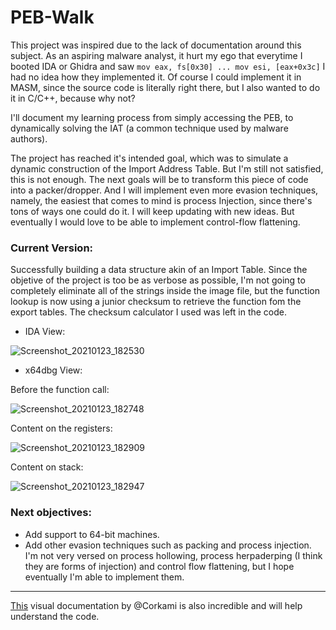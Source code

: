 # PEB-Walk

This project was inspired due to the lack of documentation around this subject. As an aspiring malware analyst, it hurt my ego that everytime I booted IDA or Ghidra and saw `mov eax, fs[0x30] ... mov esi, [eax+0x3c]` I had no idea how they implemented it. Of course I could implement it in MASM, since the source code is literally right there, but I also wanted to do it in C/C++, because why not?

I'll document my learning process from simply accessing the PEB, to dynamically solving the IAT (a common technique used by malware authors).

The project has reached it's intended goal, which was to simulate a dynamic construction of the Import Address Table. But I'm still not satisfied, this is not enough. The next goals will be to transform this piece of code into a packer/dropper. And I will implement even more evasion techniques, namely, the easiest that comes to mind is process Injection, since there's tons of ways one could do it. I will keep updating with new ideas. But eventually I would love to be able to implement control-flow flattening.    

### Current Version:
Successfully building a data structure akin of an Import Table. Since the objetive of the project is too be as verbose as possible, I'm not going to completely eliminate all of the strings inside the image file, but the function lookup is now using a junior checksum to retrieve the function fom the export tables.
The checksum calculator I used was left in the code.

* IDA View:

![Screenshot_20210123_182530](https://user-images.githubusercontent.com/28660375/105614462-62e51000-5da8-11eb-8a4c-317510ac1d3f.png)

* x64dbg View:
   
 Before the function call:
  
![Screenshot_20210123_182748](https://user-images.githubusercontent.com/28660375/105614522-b6eff480-5da8-11eb-88a2-d59a80b63253.png)

   Content on the registers:
  
![Screenshot_20210123_182909](https://user-images.githubusercontent.com/28660375/105614549-e6066600-5da8-11eb-8809-73b44028be8b.png)

   Content on stack:
  
![Screenshot_20210123_182947](https://user-images.githubusercontent.com/28660375/105614561-fc142680-5da8-11eb-828b-426edbb3069a.png)

### Next objectives:
* Add support to 64-bit machines.
* Add other evasion techniques such as packing and process injection. I'm not very versed on process hollowing, process herpaderping (I think they are forms of injection) and control flow flattening, but I hope eventually I'm able to implement them.

---

[This](https://github.com/corkami/pics/blob/master/binary/pe102/pe102.svg) visual documentation by @Corkami is also incredible and will help understand the code.
